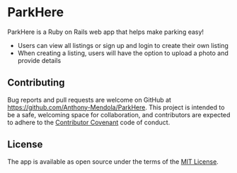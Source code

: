 # ParkHere
ParkHere is a Ruby on Rails web app that helps make parking easy!

* Users can view all listings or sign up and login to create their own listing
* When creating a listing, users will have the option to upload a photo and provide details








## Contributing

Bug reports and pull requests are welcome on GitHub at https://github.com/Anthony-Mendola/ParkHere. This project is intended to be a safe, welcoming space for collaboration, and contributors are expected to adhere to the [Contributor Covenant](http://contributor-covenant.org) code of conduct.

## License

The app is available as open source under the terms of the [MIT License](http://opensource.org/licenses/MIT).
